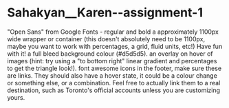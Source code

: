 # Sahakyan__Karen--assignment-1


"Open Sans" from Google Fonts - regular and bold
a approximately 1100px wide wrapper or container (this doesn't absolutely need to be 1100px, maybe you want to work with percentages, a grid, fluid units, etc!) Have fun with it!
a full bleed background colour (#d5d5d5).
an overlay on hover of images (hint: try using a "to bottom right" linear gradient and percentages to get the triangle look!).
font awesome icons in the footer, make sure these are links. They should also have a hover state, it could be a colour change or something else, or a combination. Feel free to actually link them to a real destination, such as Toronto's official accounts unless you are customizing yours.
